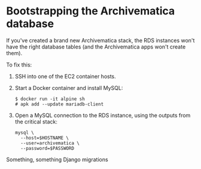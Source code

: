# Bootstrapping the Archivematica database

If you've created a brand new Archivematica stack, the RDS instances won't have the right database tables (and the Archivematica apps won't create them).

To fix this:

1.  SSH into one of the EC2 container hosts.

2.  Start a Docker container and install MySQL:

    ```console
    $ docker run -it alpine sh
    # apk add --update mariadb-client
    ```

3.  Open a MySQL connection to the RDS instance, using the outputs from the critical stack:

    ```
    mysql \
      --host=$HOSTNAME \
      --user=archivematica \
      --password=$PASSWORD
    ```

Something, something Django migrations